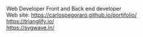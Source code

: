 Web Developer
Front and Back end developer<br>
Web site: https://carlospegoraro.github.io/portifolio/ <br>
https://trianglify.io/ <br>
https://svgwave.in/ <br>
